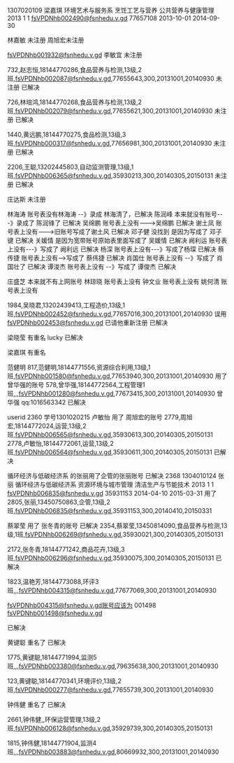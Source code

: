 1307020109	梁嘉琪	环境艺术与服务系	烹饪工艺与营养	公共营养与健康管理	2013	1	1	fsVPDNhb002490@fsnhedu.v.gd	77657108	2013-10-01	2014-09-30


林嘉敏 未注册
周旭宏未注册

fsVPDNhb001932@fsnhedu.v.gd 李敏宜 未注册

732,赵志恒,18144770286,食品营养与检测,13级,2班,fsVPDNhb002087@fsnhedu.v.gd,77655643,300,20131001,20140930 未注册 已解决

726,林培鸿,18144770268,食品营养与检测,13级,2班,fsVPDNhb002079@fsnhedu.v.gd,77655621,300,20131001,20140930 未注册 已解决

1440,黄远鹏,18144770275,食品检测,13级,3班,fsVPDNhb000317@fsnhedu.v.gd,77656981,300,20131001,20140930 未注册 已解决

2206,王聪,13202445803,自动监测管理,13级,1班,fsVPDNhb006365@fsnhedu.v.gd,35930213,300,20140305,20150131
未注册
已解决

庄达斯 未注册


林海涛 账号表没有林海涛 --》录成 林海清了，已解决
陈润峰 本来就没有账号---》录成了 陈润锋了 已解决
吴绵鹏 账号表上没有--->吴绵鹏 已解决
谢土凤 账号表上没有--->旧账号写成了谢土风 已解决
邓子健 没找到 是因为写成了 邓子键 已解决
关媛情 是因为宽带账号原始表里面写成了 吴媛情 已解决
阙利运 账号表上没有---》写成了 阙利远 已解决
杨深 账号表上没有---》写成了杨琛 已解决
蔡传捷 账号表上没有-->写成了 蔡伟捷 已解决
肖国仕 账号表上没有 --》写成了 肖国壮了 已解决
谭浚杰 账号表上没有 --》写成了 谭俊杰 已解决




庄盛芝 本来就不有上网账号
林琼晓 账号表上没有
钟文业 账号表上没有
姚何清 账号表上没有



1984,吴晓君,13202439413,工程造价,13级,1班,fsVPDNhb002452@fsnhedu.v.gd,77657016,300,20131001,20140930
误用 fsVPDNhb002453@fsnhedu.v.gd 已请他重新注册 已解决


梁晓莹 有重名 lucky 已解决

梁嘉琪 有重名


范健明 
817,范健明,18144771556,资源综合利用,13级,1班,fsVPDNhb001580@fsnhedu.v.gd,77653940,300,20131001,20140930
用了曾华强的账号
578,曾华强,18144772564,工程管理1班,,,fsVPDNhb001280@fsnhedu.v.gd,77673415,300,20131001,20140930
曾华强 qq:1016563342
已解决

userid 2360 学号1301020215 卢敏怡 用了 周旭宏的账号
2779,周旭宏,18144772024,运营,13级,2班,fsVPDNhb006565@fsnhedu.v.gd,35930613,300,20140305,20150131
2778,卢敏怡,18144772061,运营,13级,2班,fsVPDNhb006564@fsnhedu.v.gd,35930611,300,20140305,20150131
已解决

循环经济与低碳经济系 的张丽用了企管的张丽账号 已解决
2368	1304010124	张丽	循环经济与低碳经济系	资源环境与城市管理	清洁生产与节能技术	2013	1	1	fsVPDNhb006835@fsnhedu.v.gd	35931153	2014-04-10	2015-03-31
用了
2805,张丽,13450750863,企管,13级,2班,fsVPDNhb006835@fsnhedu.v.gd,35931153,300,20140410,20150331


蔡翠莹 用了 张冬青的账号 已解决
2354,蔡翠莹,13450814090,食品营养与检测,13级,1班,fsVPDNhb006269@fsnhedu.v.gd,35930021,300,20140305,20150131

2172,张冬青,18144771242,商品花卉,13级,3班,fsVPDNhb006296@fsnhedu.v.gd,35930075,300,20140305,20150131
已解决


1823,温艳芳,18144773088,环评3班,,,fsVPDNhb004315@fsnhedu.v.gd,77677069,300,20131001,20140930

fsVPDNhb004315@fsnhedu.v.gd账号应该为 001498 fsVPDNhb001498@fsnhedu.v.gd

已解决

黄键聪 重名了 已解决

1775,黄键聪,18144771994,监测5班,,,fsVPDNhb003380@fsnhedu.v.gd,79635638,300,20131001,20140930

123,黄键聪,18144770341,环境评价,13级,2班,fsVPDNhb000277@fsnhedu.v.gd,77655739,300,20131001,20140930


钟伟健 重名了 已解决

2661,钟伟健,,环保运营管理,13级,2班,fsVPDNhb006128@fsnhedu.v.gd,35929739,300,20140305,20150131

1815,钟伟健,18144771904,监测4班,,,fsVPDNhb003883@fsnhedu.v.gd,80669932,300,20131001,20140930









